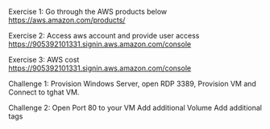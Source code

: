 Exercise 1: Go through the AWS products below
https://aws.amazon.com/products/ 

Exercise 2: Access aws account and provide user access
https://905392101331.signin.aws.amazon.com/console

Exercise 3: AWS cost
https://905392101331.signin.aws.amazon.com/console

Challenge 1: 
Provision Windows Server, open RDP 3389, Provision VM and Connect to tghat VM. 

Challenge 2: 
Open Port 80 to your VM
Add additional Volume
Add additional tags


